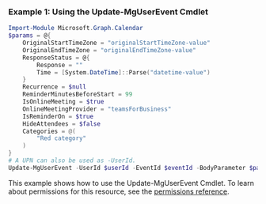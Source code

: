 ### Example 1: Using the Update-MgUserEvent Cmdlet
```powershell
Import-Module Microsoft.Graph.Calendar
$params = @{
	OriginalStartTimeZone = "originalStartTimeZone-value"
	OriginalEndTimeZone = "originalEndTimeZone-value"
	ResponseStatus = @{
		Response = ""
		Time = [System.DateTime]::Parse("datetime-value")
	}
	Recurrence = $null
	ReminderMinutesBeforeStart = 99
	IsOnlineMeeting = $true
	OnlineMeetingProvider = "teamsForBusiness"
	IsReminderOn = $true
	HideAttendees = $false
	Categories = @(
		"Red category"
	)
}
# A UPN can also be used as -UserId.
Update-MgUserEvent -UserId $userId -EventId $eventId -BodyParameter $params
```
This example shows how to use the Update-MgUserEvent Cmdlet.
To learn about permissions for this resource, see the [permissions reference](/graph/permissions-reference).
